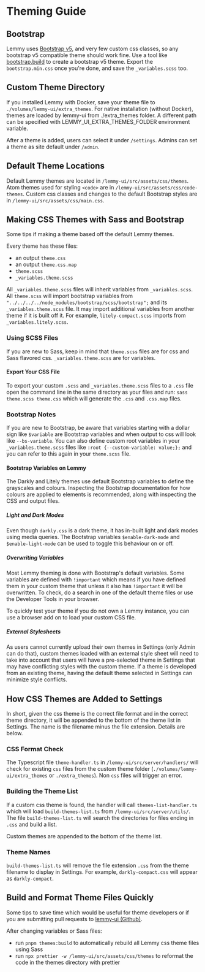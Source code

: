 # Theming Guide

## Bootstrap

Lemmy uses [Bootstrap v5](https://getbootstrap.com/), and very few custom css classes, so any bootstrap v5 compatible theme should work fine. Use a tool like [bootstrap.build](https://bootstrap.build/) to create a bootstrap v5 theme. Export the `bootstrap.min.css` once you're done, and save the `_variables.scss` too.

## Custom Theme Directory

If you installed Lemmy with Docker, save your theme file to `./volumes/lemmy-ui/extra_themes`. For native installation (without Docker), themes are loaded by lemmy-ui from ./extra_themes folder. A different path can be specified with LEMMY_UI_EXTRA_THEMES_FOLDER environment variable.

After a theme is added, users can select it under `/settings`. Admins can set a theme as site default under `/admin`.

## Default Theme Locations

Default Lemmy themes are located in `/lemmy-ui/src/assets/css/themes`. Atom themes used for styling `<code>` are in `/lemmy-ui/src/assets/css/code-themes`. Custom css classes and changes to the default Bootstrap styles are in `/lemmy-ui/src/assets/css/main.css`.

## Making CSS Themes with Sass and Bootstrap

Some tips if making a theme based off the default Lemmy themes.

Every theme has these files:

- an output `theme.css`
- an output `theme.css.map`
- `theme.scss`
- `_variables.theme.scss`

All `_variables.theme.scss` files will inherit variables from `_variables.scss`.
All `theme.scss` will import bootstrap variables from `"../../../../node_modules/bootstrap/scss/bootstrap";` and its `_variables.theme.scss` file. It may import additional variables from another theme if it is built off it. For example, `litely-compact.scss` imports from `_variables.litely.scss`.

### Using SCSS Files

If you are new to Sass, keep in mind that `theme.scss` files are for css and Sass flavored css. `_variables.theme.scss` are for variables.

#### Export Your CSS File

To export your custom `.scss` and `_variables.theme.scss` files to a `.css` file open the command line in the same directory as your files and run:
`sass theme.scss theme.css` which will generate the `.css` and `.css.map` files.

### Bootstrap Notes

If you are new to Bootstrap, be aware that variables starting with a dollar sign like `$variable` are Bootstrap variables and when output to css will look like `--bs-variable`. You can also define custom root variables in your `_variables.theme.scss` files like `:root {--custom-variable: value;};` and you can refer to this again in your `theme.scss` file.

#### Bootstrap Variables on Lemmy

The Darkly and Litely themes use default Bootstrap variables to define the grayscales and colours. Inspecting the Bootstrap documentation for how colours are applied to elements is recommended, along with inspecting the CSS and output files.

##### Light and Dark Modes

Even though `darkly.css` is a dark theme, it has in-built light and dark modes using media queries. The Bootstrap variables `$enable-dark-mode` and `$enable-light-mode` can be used to toggle this behaviour on or off.

##### Overwriting Variables

Most Lemmy theming is done with Bootstrap's default variables. Some variables are defined with `!important` which means if you have defined them in your custom theme that unless it also has `!important` it will be overwritten. To check, do a search in one of the default theme files or use the Developer Tools in your browser.

To quickly test your theme if you do not own a Lemmy instance, you can use a browser add on to load your custom CSS file.

##### External Stylesheets

As users cannot currently upload their own themes in Settings (only Admin can do that), custom themes loaded with an external style sheet will need to take into account that users will have a pre-selected theme in Settings that may have conflicting styles with the custom theme. If a theme is developed from an existing theme, having the default theme selected in Settings can minimize style conflicts.

## How CSS Themes are Added to Settings

In short, given the css theme is the correct file format and in the correct theme directory, it will be appended to the bottom of the theme list in Settings. The name is the filename minus the file extension. Details are below.

### CSS Format Check

The Typescript file `theme-handler.ts` in `/lemmy-ui/src/server/handlers/` will check for existing `css` files from the custom theme folder (`./volumes/lemmy-ui/extra_themes` or `./extra_themes`). Non `css` files will trigger an error.

### Building the Theme List

If a custom css theme is found, the handler will call `themes-list-handler.ts` which will load `build-themes-list.ts` from `/lemmy-ui/src/server/utils/`. The file `build-themes-list.ts` will search the directories for files ending in `.css` and build a list.

Custom themes are appended to the bottom of the theme list.

### Theme Names

`build-themes-list.ts` will remove the file extension `.css` from the theme filename to display in Settings. For example, `darkly-compact.css` will appear as `darkly-compact`.

## Build and Format Theme Files Quickly

Some tips to save time which would be useful for theme developers or if you are submitting pull requests to [lemmy-ui (Github)](https://github.com/LemmyNet/lemmy-ui).

After changing variables or Sass files:

- run `pnpm themes:build` to automatically rebuild all Lemmy css theme files using Sass
- run `npx prettier -w /lemmy-ui/src/assets/css/themes` to reformat the code in the themes directory with prettier
